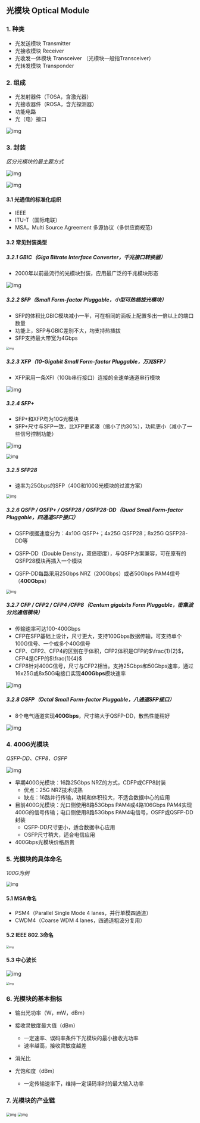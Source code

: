 ## **光模块 Optical Module**

### 1. 种类

- 光发送模块 Transmitter
- 光接收模块 Receiver
- 光收发一体模块 Transceiver （光模块一般指Transceiver）
- 光转发模块 Transponder

### 2. 组成

- 光发射器件（TOSA，含激光器）
- 光接收器件（ROSA，含光探测器）
- 功能电路
- 光（电）接口

![img](https://pic2.zhimg.com/80/v2-1f9eee060e7747932ffeb3087895f135_720w.jpg)

### 3. 封装

*区分光模块的最主要方式*

![img](https://pic3.zhimg.com/80/v2-bba888f90b5aa6a0f861ae06cedef91a_720w.jpg)

![img](https://pic2.zhimg.com/80/v2-93bd5d5a055eac36739734081a60fe65_720w.jpg)

#### 3.1 光通信的标准化组织

- IEEE
- ITU-T（国际电联）
- MSA，Multi Source Agreement 多源协议（多供应商规范）

#### 3.2 常见封装类型

##### 3.2.1 GBIC（Giga Bitrate Interface Converter，千兆接口转换器）

- 2000年以前最流行的光模块封装，应用最广泛的千兆模块形态

![img](https://pic1.zhimg.com/80/v2-188e986912806a364887489963d02ca4_720w.jpg)

##### 3.2.2 SFP（Small Form-factor Pluggable，小型可热插拔光模块）

- SFP的体积比GBIC模块减小一半，可在相同的面板上配置多出一倍以上的端口数量
- 功能上，SFP与GBIC差别不大，均支持热插拔
- SFP支持最大带宽为4Gbps

<img src="https://pic3.zhimg.com/80/v2-4d58a26e1536c7c41fd2cc502da5439e_720w.jpg" alt="img" style="zoom:50%;" />

##### 3.2.3 XFP（10-Gigabit Small Form-factor Pluggable，万兆SFP）

- XFP采用一条XFI（10Gb串行接口）连接的全速单通道串行模块

![img](https://pic2.zhimg.com/80/v2-1c0cf3463484a84055e2b1dacd8228bd_720w.jpg)

##### 3.2.4 SFP+

- SFP+和XFP均为10G光模块
- SFP+尺寸与SFP一致，比XFP更紧凑（缩小了约30%），功耗更小（减小了一些信号控制功能）

![img](https://pic1.zhimg.com/80/v2-e5b984fafe52ae1ecd77a1f5a89f8e28_720w.jpg)

<img src="https://pic2.zhimg.com/80/v2-df80881f0db2a9d717370fcefb9dc1a5_720w.jpg" alt="img" style="zoom:80%;" />

##### 3.2.5 SFP28

- 速率为25Gbps的SFP（40G和100G光模块的过渡方案）

<img src="https://pic3.zhimg.com/80/v2-d3bce465a39a1afd5519bcaf96361a76_720w.jpg" alt="img" style="zoom: 67%;" />

##### 3.2.6 QSFP / QSFP+ / QSFP28 / QSFP28-DD（Quad Small Form-factor Pluggable，四通道SFP接口）

- QSFP根据速度分为：4x10G QSFP+；4x25G QSFP28；8x25G QSFP28-DD等

- QSFP-DD（Double Density，双倍密度），与QSFP方案兼容，可在原有的QSFP28模块再插入一个模块

- QSFP-DD每路采用25Gbps NRZ（200Gbps）或者50Gbps PAM4信号（**400Gbps**）

<img src="https://pic4.zhimg.com/80/v2-2fa30e8924f2bb371618a6ac57cef4af_720w.jpg" alt="img" style="zoom:67%;" />

##### 3.2.7 CFP / CFP2 / CFP4 /CFP8（Centum gigabits Form Pluggable，密集波分光通信模块）

- 传输速率可达100-400Gbps
- CFP在SFP基础上设计，尺寸更大，支持100Gbps数据传输，可支持单个100G信号、一个或多个40G信号
- CFP、CFP2、CFP4的区别在于体积，CFP2体积是CFP的$\frac{1}{2}$，CFP4是CFP的$\frac{1}{4}$
- CFP8针对400G信号，尺寸与CFP2相当。支持25Gbps和50Gbps速率，通过16x25G或8x50G电接口实现**400Gbps**模块速率

![img](https://pic4.zhimg.com/80/v2-43886359940cfe48da34e2185b771d63_720w.jpg)

##### 3.2.8 OSFP（Octal Small Form-factor Pluggable，八通道SFP接口）

- 8个电气通道实现**400Gbps**，尺寸略大于QSFP-DD，散热性能稍好

![img](https://pic4.zhimg.com/80/v2-d1bba1796bbec51be1283e62dbc57d13_720w.jpg)

### 4. 400G光模块

*QSFP-DD、CFP8、OSFP*

![img](https://pic3.zhimg.com/80/v2-34d34a630a63f43a8f427a82d8ec160a_720w.jpg)

- 早期400G光模块：16路25Gbps NRZ的方式，CDFP或CFP8封装
  - 优点：25G NRZ技术成熟
  - 缺点：16路并行传输，功耗和体积较大，不适合数据中心的应用
- 目前400G光模块：光口侧使用8路53Gbps PAM4或4路106Gbps PAM4实现400G的信号传输；电口侧使用8路53Gbps PAM4电信号，OSFP或QSFP-DD封装
  - QSFP-DD尺寸更小，适合数据中心应用
  - OSFP尺寸稍大，适合电信应用
- 400Gbps光模块价格昂贵

### 5. 光模块的具体命名

*100G为例*

<img src="https://pic1.zhimg.com/80/v2-5acb32e4a3ca84f1850497da05d58e1c_720w.jpg" alt="img" style="zoom: 80%;" />

#### 5.1 MSA命名

- PSM4（Parallel Single Mode 4 lanes，并行单模四通道）
- CWDM4（Coarse WDM 4 lanes，四通道粗波分复用）

#### 5.2 IEEE 802.3命名

<img src="https://pic2.zhimg.com/80/v2-d0b1d49ea435e054a5651484382567c1_720w.jpg" alt="img" style="zoom:50%;" />

#### 5.3 中心波长

![img](https://pic4.zhimg.com/80/v2-035bfaac788177e3b873935eb28a1f1f_720w.jpg)

<img src="https://pic3.zhimg.com/80/v2-244b7f89bb08a438e37a40edbf9bae26_720w.jpg" alt="img" style="zoom:50%;" />

### 6. 光模块的基本指标

- 输出光功率（W，mW，dBm）

- 接收灵敏度最大值（dBm）
  - 一定速率、误码率条件下光模块的最小接收光功率
  - 速率越高，接收灵敏度越差

- 消光比
- 光饱和度（dBm）
  - 一定传输速率下，维持一定误码率时的最大输入功率

### 7. 光模块的产业链

<img src="https://pic1.zhimg.com/80/v2-55075516c8e48a75b3c0bb07df0a20fc_720w.jpg" alt="img" style="zoom:67%;" />

<img src="https://pic1.zhimg.com/80/v2-98c53099f9349c6f98fad86d84ea6b88_720w.jpg" alt="img" style="zoom: 67%;" />